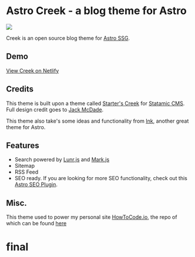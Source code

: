 # Astro Creek - a blog theme for Astro

![](./public/images/creek.png)

Creek is an open source blog theme for [Astro SSG](https://docs.astro.build/getting-started/).

## Demo

[View Creek on Netlify](https://astro-theme-creek.netlify.app/)

## Credits

This theme is built upon a theme called [Starter's Creek](https://github.com/statamic/starter-kit-starters-creek) for [Statamic CMS](https://statamic.com/). Full design credit goes to [Jack McDade](https://twitter.com/jackmcdade).

This theme also take's some ideas and functionality from [Ink](https://github.com/one-aalam/astro-ink), another great theme for Astro.

## Features

- Search powered by [Lunr.js](https://lunrjs.com/) and [Mark.js](https://markjs.io/)
- Sitemap
- RSS Feed
- SEO ready. If you are looking for more SEO functionality, check out this [Astro SEO Plugin](https://github.com/jonasmerlin/astro-seo).

## Misc.

This theme used to power my personal site [HowToCode.io](https://howtocode.io), the repo of which can be found [here](https://github.com/robertguss/HowToCode-Astro)
# final
